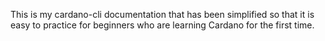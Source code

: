 This is my cardano-cli documentation that has been simplified so that it is easy to practice for beginners who are learning Cardano for the first time.
